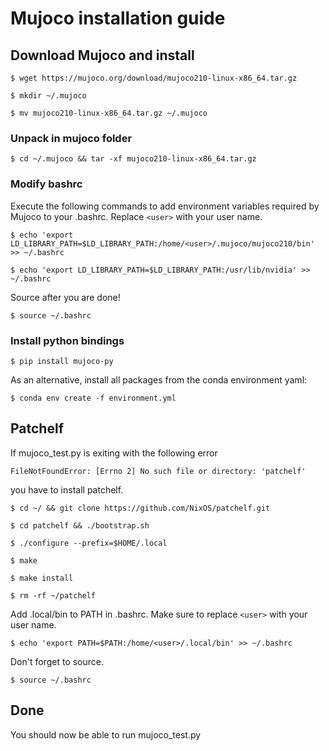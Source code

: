 # Mujoco installation guide

## Download Mujoco and install

```$ wget https://mujoco.org/download/mujoco210-linux-x86_64.tar.gz```

```$ mkdir ~/.mujoco```

```$ mv mujoco210-linux-x86_64.tar.gz ~/.mujoco```

### Unpack in mujoco folder

```$ cd ~/.mujoco && tar -xf mujoco210-linux-x86_64.tar.gz```

### Modify bashrc
Execute the following commands to add environment variables required by Mujoco to your .bashrc. Replace `<user>` with your user name.

```$ echo 'export LD_LIBRARY_PATH=$LD_LIBRARY_PATH:/home/<user>/.mujoco/mujoco210/bin' >> ~/.bashrc```

```$ echo 'export LD_LIBRARY_PATH=$LD_LIBRARY_PATH:/usr/lib/nvidia' >> ~/.bashrc```

Source after you are done!

```$ source ~/.bashrc```

### Install python bindings

```$ pip install mujoco-py```

As an alternative, install all packages from the conda environment yaml:

```$ conda env create -f environment.yml```

## Patchelf
If mujoco_test.py is exiting with the following error

```FileNotFoundError: [Errno 2] No such file or directory: 'patchelf'```

you have to install patchelf. 

```$ cd ~/ && git clone https://github.com/NixOS/patchelf.git```

```$ cd patchelf && ./bootstrap.sh```

```$ ./configure --prefix=$HOME/.local```

```$ make```

```$ make install```

```$ rm -rf ~/patchelf```

Add .local/bin to PATH in .bashrc. Make sure to replace `<user>` with your user name.

```$ echo 'export PATH=$PATH:/home/<user>/.local/bin' >> ~/.bashrc```

Don't forget to source.

```$ source ~/.bashrc```

## Done

You should now be able to run mujoco_test.py
